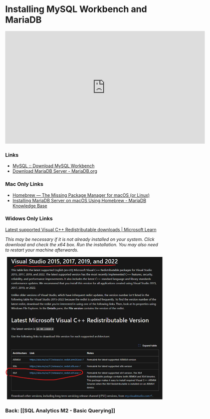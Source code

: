 # Installing MySQL Workbench and MariaDB

<iframe src="https://share.descript.com/embed/MMUOjJ2Ggjt" width="640" height="360" frameborder="0" allowfullscreen></iframe>

### Links
- [MySQL :: Download MySQL Workbench](https://dev.mysql.com/downloads/workbench/)
- [Download MariaDB Server - MariaDB.org](https://mariadb.org/download/?t=mariadb&p=mariadb&r=11.4.2&os=windows&cpu=x86_64&pkg=msi&mirror=xtom_fre)


### Mac Only Links
- [Homebrew — The Missing Package Manager for macOS (or Linux)](https://brew.sh/)
- [Installing MariaDB Server on macOS Using Homebrew - MariaDB Knowledge Base](https://mariadb.com/kb/en/installing-mariadb-on-macos-using-homebrew/)

### Widows Only Links
[Latest supported Visual C++ Redistributable downloads | Microsoft Learn](https://learn.microsoft.com/en-us/cpp/windows/latest-supported-vc-redist?view=msvc-170)

*This may be necessary if it is not already installed on your system. Click download and check the x64 box. Run the installation. You may also need to restart your machine afterwards.*

<img src="https://raw.githubusercontent.com/kellerflint/Class-Intro-SQL/hugo/content/SQL-Files/Images/VS2015-2022-Redistrib.png">

### Back: [[SQL Analytics M2 - Basic Querying]]